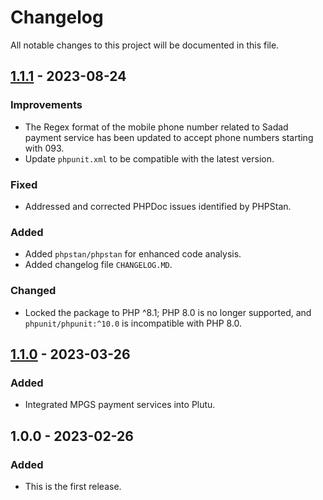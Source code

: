 # Changelog

All notable changes to this project will be documented in this file.

## [1.1.1](https://github.com/getplutu/plutu-php/compare/1.1.0...1.1.1) - 2023-08-24

### Improvements
- The Regex format of the mobile phone number related to Sadad payment service has been updated to accept phone numbers starting with 093.
- Update `phpunit.xml` to be compatible with the latest version.

### Fixed
- Addressed and corrected PHPDoc issues identified by PHPStan.

### Added
- Added `phpstan/phpstan` for enhanced code analysis.
- Added changelog file `CHANGELOG.MD`.

### Changed
- Locked the package to PHP ^8.1; PHP 8.0 is no longer supported, and `phpunit/phpunit:^10.0` is incompatible with PHP 8.0.

## [1.1.0](https://github.com/getplutu/plutu-php/compare/1.0.0...1.1.0) - 2023-03-26

### Added
- Integrated MPGS payment services into Plutu.

## 1.0.0 - 2023-02-26

### Added
- This is the first release.
